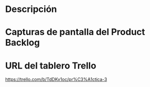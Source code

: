 # Descripción

# Capturas de pantalla del Product Backlog

# URL del tablero Trello
https://trello.com/b/TdDKv1oc/pr%C3%A1ctica-3
